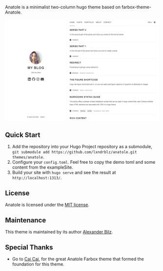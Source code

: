 Anatole is a minimalist two-column hugo theme based on farbox-theme-Anatole.

![](https://github.com/lxndrblz/anatole/blob/master/images/screenshot.png)

## Quick Start

1. Add the repository into your Hugo Project repository as a submodule, `git submodule add https://github.com/lxndrblz/anatole.git themes/anatole`.
2. Configure your `config.toml`. Feel free to copy the demo toml and some content from the exampleSite. 
3. Build your site with `hugo serve` and see the result at `http://localhost:1313/`.

## License

Anatole is licensed under the [MIT license](https://github.com/lxndrblz/anatole/blob/master/LICENSE).

## Maintenance

This theme is maintained by its author [Alexander Bilz](https://github.com/lxndrblz).

## Special Thanks

- Go to [Cai Cai](https://github.com/hi-caicai), for the great Anatole Farbox theme that formed the foundation for this theme.


